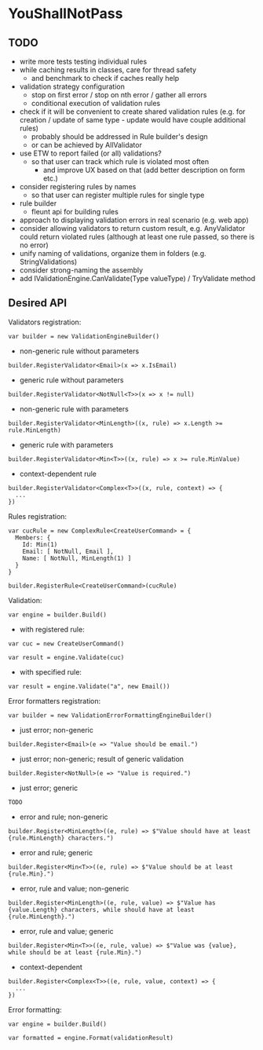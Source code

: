 YouShallNotPass
===

TODO
---

- write more tests testing individual rules
- while caching results in classes, care for thread safety
  - and benchmark to check if caches really help
- validation strategy configuration
  - stop on first error / stop on nth error / gather all errors
  - conditional execution of validation rules
- check if it will be convenient to create shared validation rules (e.g. for creation / update of same type - update would have couple additional rules)
  - probably should be addressed in Rule builder's design
  - or can be achieved by AllValidator
- use ETW to report failed (or all) validations?
  - so that user can track which rule is violated most often
    - and improve UX based on that (add better description on form etc.)
- consider registering rules by names
  - so that user can register multiple rules for single type
- rule builder
  - fleunt api for building rules
- approach to displaying validation errors in real scenario (e.g. web app)
- consider allowing validators to return custom result, e.g. AnyValidator could return violated rules (although at least one rule passed, so there is no error)
- unify naming of validations, organize them in folders (e.g. StringValidations)
- consider strong-naming the assembly
- add IValidationEngine.CanValidate(Type valueType) / TryValidate method



Desired API
---

Validators registration:

```
var builder = new ValidationEngineBuilder()
```

- non-generic rule without parameters

```
builder.RegisterValidator<Email>(x => x.IsEmail)
```

- generic rule without parameters

```
builder.RegisterValidator<NotNull<T>>(x => x != null)
```

- non-generic rule with parameters

```
builder.RegisterValidator<MinLength>((x, rule) => x.Length >= rule.MinLength)
```

- generic rule with parameters

```
builder.RegisterValidator<Min<T>>((x, rule) => x >= rule.MinValue)
```

- context-dependent rule

```
builder.RegisterValidator<Complex<T>>((x, rule, context) => {
  ...
})
```

Rules registration:

```
var cucRule = new ComplexRule<CreateUserCommand> = {
  Members: {
    Id: Min(1)
    Email: [ NotNull, Email ],
    Name: [ NotNull, MinLength(1) ]
  }
}

builder.RegisterRule<CreateUserCommand>(cucRule)
```

Validation:

```
var engine = builder.Build()
```

- with registered rule:

```
var cuc = new CreateUserCommand()

var result = engine.Validate(cuc)
```

- with specified rule:

```
var result = engine.Validate("a", new Email())
```

Error formatters registration:

```
var builder = new ValidationErrorFormattingEngineBuilder()
```

- just error; non-generic

```
builder.Register<Email>(e => "Value should be email.")
```

- just error; non-generic; result of generic validation

```
builder.Register<NotNull>(e => "Value is required.")
```

- just error; generic

```
TODO
```

- error and rule; non-generic

```
builder.Register<MinLength>((e, rule) => $"Value should have at least {rule.MinLength} characters.")
```

- error and rule; generic

```
builder.Register<Min<T>>((e, rule) => $"Value should be at least {rule.Min}.")
```

- error, rule and value; non-generic

```
builder.Register<MinLength>((e, rule, value) => $"Value has {value.Length} characters, while should have at least {rule.MinLength}.")
```

- error, rule and value; generic

```
builder.Register<Min<T>>((e, rule, value) => $"Value was {value}, while should be at least {rule.Min}.")
```

- context-dependent

```
builder.Register<Complex<T>>((e, rule, value, context) => {
  ...
})
```

Error formatting:

```
var engine = builder.Build()

var formatted = engine.Format(validationResult)
```
